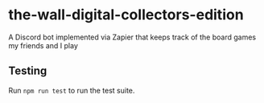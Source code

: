 # the-wall-digital-collectors-edition

A Discord bot implemented via Zapier that keeps track of the board games my friends and I play

## Testing

Run `npm run test` to run the test suite.
